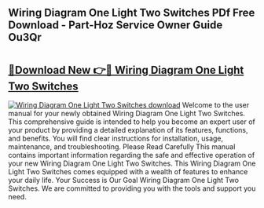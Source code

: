 ## Wiring Diagram One Light Two Switches PDf Free Download - Part-Hoz Service Owner Guide Ou3Qr

# <h2><a href="http://dfiajmz.blite.top/?on=Wiring+Diagram+One+Light+Two+Switches">🔗Download New 👉🔴 Wiring Diagram One Light Two Switches</a></h2>

[![Wiring Diagram One Light Two Switches download](https://i.imgur.com/lujVjoI.png)](http://dfiajmz.blite.top/?on=Wiring+Diagram+One+Light+Two+Switches)
Welcome to the user manual for your newly obtained Wiring Diagram One Light Two Switches. This comprehensive guide is intended to help you become an expert user of your product by providing a detailed explanation of its features, functions, and benefits. You will find clear instructions for installation, usage, maintenance, and troubleshooting. Please Read Carefully This manual contains important information regarding the safe and effective operation of your new Wiring Diagram One Light Two Switches. This Wiring Diagram One Light Two Switches comes equipped with a wealth of features to enhance your daily life. Your Success is Our Goal Wiring Diagram One Light Two Switches. We are committed to providing you with the tools and support you need.

